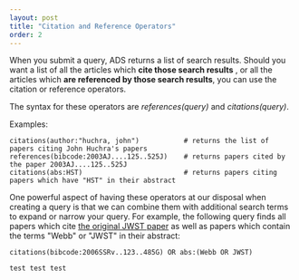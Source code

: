 ```yaml
---
layout: post
title: "Citation and Reference Operators"
order: 2
---
```


When you submit a query, ADS returns a list of search results. Should you want a list of all the articles which **cite those search results** , or all the articles which **are referenced by those search results**, you can use the citation or reference operators.

The syntax for these operators are _references(query)_ and _citations(query)_.

Examples:

    citations(author:"huchra, john")           # returns the list of papers citing John Huchra's papers
    references(bibcode:2003AJ....125..525J)    # returns papers cited by the paper 2003AJ....125..525J
    citations(abs:HST)                         # returns papers citing papers which have "HST" in their abstract
    
One powerful aspect of having these operators at our disposal when creating a query is that we can combine them with additional search terms to expand or narrow your query.  For example, the following query finds all papers which cite [the original JWST paper](http://labs.adsabs.harvard.edu/adsabs/abs/2006SSRv..123..485G/) as well as papers which contain the terms "Webb" or "JWST" in their abstract:

    citations(bibcode:2006SSRv..123..485G) OR abs:(Webb OR JWST)
    
    test test test
